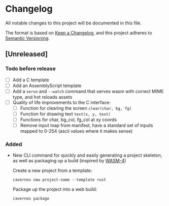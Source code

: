 # Changelog

All notable changes to this project will be documented in this file.

The format is based on [Keep a Changelog](https://keepachangelog.com/en/1.0.0/),
and this project adheres to [Semantic Versioning](https://semver.org/spec/v2.0.0.html).

## [Unreleased]

### Todo before release
 - [ ] Add a C template
 - [ ] Add an AssemblyScript template
 - [ ] Add a `serve` and `--watch` command that serves wasm with correct MIME type, and hot reloads assets
 - [ ] Quality of life improvements to the C interface:
   - [ ] Function for clearing the screen `clear(char, bg, fg)`
   - [ ] Function for drawing text `text(x, y, text)`
   - [ ] Functions for char, bg_col, fg_col at xy coords
   - [ ] Remove input map from manifest, have a standard set of inputs mapped to 0-254 (ascii values where it makes sense)

### Added
 - New CLI command for quickly and easily generating a project skeleton, as well as packaging up a build (inspired by [WASM-4](https://wasm4.org/))
   
   Create a new project from a template:
   ```
   cavernos new project-name --template rust
   ```
   
   Package up the project into a web build:
   ```
   cavernos package
   ```
